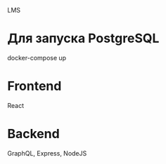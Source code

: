 LMS 

# Для запуска PostgreSQL
docker-compose up

# Frontend
React

# Backend
GraphQL, Express, NodeJS